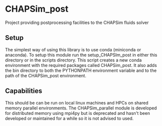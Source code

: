 # CHAPSim_post
Project providing postprocessing facilities to the CHAPSim fluids solver

## Setup
The simplest way of using this library is to use conda (miniconda or anaconda). To setup this module run the setup_CHAPSIm_post in either this directory or in the scripts directory. This script creates a new conda environment with the required packages called CHAPSim_post. It also adds the bin directory to both the PYTHONPATH environment variable and to the path of the CHAPSim_post environment.

## Capabilities
This should be can be run on local linux machines and HPCs on shared memory parallel environments. The CHAPSim_parallel module is developed for distributed memory using mpi4py but is deprecated and hasn't been developed or maintained for a while so it is not advised to used.
